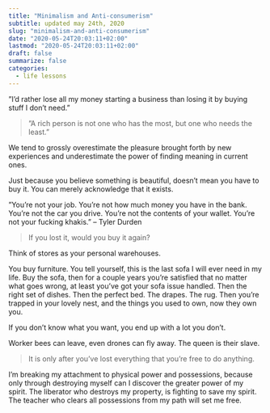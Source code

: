 ```yaml
---
title: "Minimalism and Anti-consumerism"
subtitle: updated may 24th, 2020
slug: "minimalism-and-anti-consumerism"
date: "2020-05-24T20:03:11+02:00"
lastmod: "2020-05-24T20:03:11+02:00"
draft: false
summarize: false
categories:
  - life lessons
---
```


”I’d rather lose all my money starting a business than losing it by buying stuff I don’t need.”

> ”A rich person is not one who has the most, but one who needs the least.”

We tend to grossly overestimate the pleasure brought forth by new experiences and underestimate the power of finding meaning in current ones.

Just because you believe something is beautiful, doesn’t mean you have to buy it. You can merely acknowledge that it exists.

”You’re not your job. You’re not how much money you have in the bank. You’re not the car you drive. You’re not the contents of your wallet. You’re not your fucking khakis.” – Tyler Durden

> If you lost it, would you buy it again?

Think of stores as your personal warehouses.

You buy furniture. You tell yourself, this is the last sofa I will ever need in my life. Buy the sofa, then for a couple years you’re satisfied that no matter what goes wrong, at least you’ve got your sofa issue handled. Then the right set of dishes. Then the perfect bed. The drapes. The rug. Then you’re trapped in your lovely nest, and the things you used to own, now they own you.

If you don’t know what you want, you end up with a lot you don’t.

Worker bees can leave, even drones can fly away. The queen is their slave.

> It is only after you’ve lost everything that you’re free to do anything.

I’m breaking my attachment to physical power and possessions, because only through destroying myself can I discover the greater power of my spirit. The liberator who destroys my property, is fighting to save my spirit. The teacher who clears all possessions from my path will set me free.